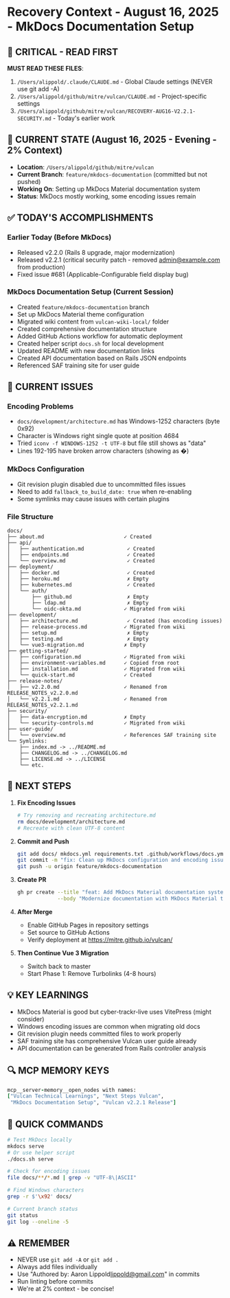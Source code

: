 # Recovery Context - August 16, 2025 - MkDocs Documentation Setup

## 🔴 CRITICAL - READ FIRST
**MUST READ THESE FILES**: 
1. `/Users/alippold/.claude/CLAUDE.md` - Global Claude settings (NEVER use git add -A)
2. `/Users/alippold/github/mitre/vulcan/CLAUDE.md` - Project-specific settings
3. `/Users/alippold/github/mitre/vulcan/RECOVERY-AUG16-V2.2.1-SECURITY.md` - Today's earlier work

## 📍 CURRENT STATE (August 16, 2025 - Evening - 2% Context)
- **Location**: `/Users/alippold/github/mitre/vulcan`
- **Current Branch**: `feature/mkdocs-documentation` (committed but not pushed)
- **Working On**: Setting up MkDocs Material documentation system
- **Status**: MkDocs mostly working, some encoding issues remain

## ✅ TODAY'S ACCOMPLISHMENTS

### Earlier Today (Before MkDocs)
- Released v2.2.0 (Rails 8 upgrade, major modernization)
- Released v2.2.1 (critical security patch - removed admin@example.com from production)
- Fixed issue #681 (Applicable-Configurable field display bug)

### MkDocs Documentation Setup (Current Session)
- Created `feature/mkdocs-documentation` branch
- Set up MkDocs Material theme configuration
- Migrated wiki content from `vulcan-wiki-local/` folder
- Created comprehensive documentation structure
- Added GitHub Actions workflow for automatic deployment
- Created helper script `docs.sh` for local development
- Updated README with new documentation links
- Created API documentation based on Rails JSON endpoints
- Referenced SAF training site for user guide

## 🔧 CURRENT ISSUES

### Encoding Problems
- `docs/development/architecture.md` has Windows-1252 characters (byte 0x92)
- Character is Windows right single quote at position 4684
- Tried `iconv -f WINDOWS-1252 -t UTF-8` but file still shows as "data"
- Lines 192-195 have broken arrow characters (showing as �)

### MkDocs Configuration
- Git revision plugin disabled due to uncommitted files issues
- Need to add `fallback_to_build_date: true` when re-enabling
- Some symlinks may cause issues with certain plugins

### File Structure
```
docs/
├── about.md                          ✓ Created
├── api/
│   ├── authentication.md              ✓ Created  
│   ├── endpoints.md                   ✓ Created
│   └── overview.md                    ✓ Created
├── deployment/
│   ├── docker.md                      ✓ Created
│   ├── heroku.md                      ✗ Empty
│   ├── kubernetes.md                  ✓ Created
│   └── auth/
│       ├── github.md                  ✗ Empty
│       ├── ldap.md                    ✗ Empty
│       └── oidc-okta.md              ✓ Migrated from wiki
├── development/
│   ├── architecture.md                ✓ Created (has encoding issues)
│   ├── release-process.md            ✓ Migrated from wiki
│   ├── setup.md                       ✗ Empty
│   ├── testing.md                     ✗ Empty
│   └── vue3-migration.md             ✗ Empty
├── getting-started/
│   ├── configuration.md              ✓ Migrated from wiki
│   ├── environment-variables.md      ✓ Copied from root
│   ├── installation.md               ✓ Migrated from wiki
│   └── quick-start.md                ✓ Created
├── release-notes/
│   ├── v2.2.0.md                     ✓ Renamed from RELEASE_NOTES_v2.2.0.md
│   └── v2.2.1.md                     ✓ Renamed from RELEASE_NOTES_v2.2.1.md
├── security/
│   ├── data-encryption.md            ✗ Empty
│   └── security-controls.md          ✓ Migrated from wiki
├── user-guide/
│   └── overview.md                   ✓ References SAF training site
└── Symlinks:
    ├── index.md -> ../README.md
    ├── CHANGELOG.md -> ../CHANGELOG.md
    ├── LICENSE.md -> ../LICENSE
    └── etc.
```

## 🎯 NEXT STEPS

1. **Fix Encoding Issues**
   ```bash
   # Try removing and recreating architecture.md
   rm docs/development/architecture.md
   # Recreate with clean UTF-8 content
   ```

2. **Commit and Push**
   ```bash
   git add docs/ mkdocs.yml requirements.txt .github/workflows/docs.yml docs.sh
   git commit -m "fix: Clean up MkDocs configuration and encoding issues"
   git push -u origin feature/mkdocs-documentation
   ```

3. **Create PR**
   ```bash
   gh pr create --title "feat: Add MkDocs Material documentation system" \
                --body "Modernize documentation with MkDocs Material theme"
   ```

4. **After Merge**
   - Enable GitHub Pages in repository settings
   - Set source to GitHub Actions
   - Verify deployment at https://mitre.github.io/vulcan/

5. **Then Continue Vue 3 Migration**
   - Switch back to master
   - Start Phase 1: Remove Turbolinks (4-8 hours)

## 💡 KEY LEARNINGS

- MkDocs Material is good but cyber-trackr-live uses VitePress (might consider)
- Windows encoding issues are common when migrating old docs
- Git revision plugin needs committed files to work properly
- SAF training site has comprehensive Vulcan user guide already
- API documentation can be generated from Rails controller analysis

## 🔍 MCP MEMORY KEYS
```ruby
mcp__server-memory__open_nodes with names:
["Vulcan Technical Learnings", "Next Steps Vulcan", 
 "MkDocs Documentation Setup", "Vulcan v2.2.1 Release"]
```

## 🚀 QUICK COMMANDS
```bash
# Test MkDocs locally
mkdocs serve
# Or use helper script
./docs.sh serve

# Check for encoding issues
file docs/**/*.md | grep -v "UTF-8\|ASCII"

# Find Windows characters
grep -r $'\x92' docs/

# Current branch status
git status
git log --oneline -5
```

## ⚠️ REMEMBER
- NEVER use `git add -A` or `git add .`
- Always add files individually
- Use "Authored by: Aaron Lippold<lippold@gmail.com>" in commits
- Run linting before commits
- We're at 2% context - be concise!